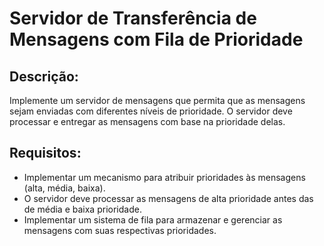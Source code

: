 # Servidor de Transferência de Mensagens com Fila de Prioridade

## Descrição:
Implemente um servidor de mensagens que permita que as mensagens sejam enviadas com diferentes níveis de prioridade. O servidor deve processar e entregar as mensagens com base na prioridade delas.


## Requisitos:
- Implementar um mecanismo para atribuir prioridades às mensagens (alta, média, baixa).
- O servidor deve processar as mensagens de alta prioridade antes das de média e baixa prioridade.
- Implementar um sistema de fila para armazenar e gerenciar as mensagens com suas respectivas prioridades.
